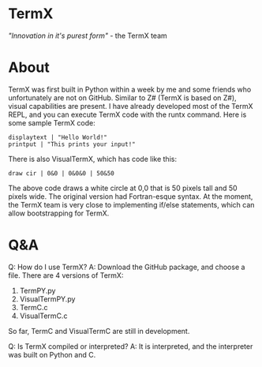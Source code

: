 # TermX
*"Innovation in it's purest form"* - the TermX team

# About
TermX was first built in Python within a week by me and some friends who unfortunately are not on GitHub. Similar to Z# (TermX is based on Z#), visual capabilities are present. I have already developed most of the TermX REPL, and you can execute TermX code with the runtx command. Here is some sample TermX code:

```
displaytext | "Hello World!"
printput | "This prints your input!"

```
There is also VisualTermX, which has code like this:
```
draw cir | 0&0 | 0&0&0 | 50&50
```
The above code draws a white circle at 0,0 that is 50 pixels tall and 50 pixels wide.
The original version had Fortran-esque syntax. At the moment, the TermX team is very close to implementing if/else statements, which can allow bootstrapping for TermX.

# Q&A

Q: How do I use TermX?
A: Download the GitHub package, and choose a file. There are 4 versions of TermX:
1. TermPY.py
2. VisualTermPY.py
3. TermC.c
4. VisualTermC.c

So far, TermC and VisualTermC are still in development.

Q: Is TermX compiled or interpreted?
A: It is interpreted, and the interpreter was built on Python and C.

